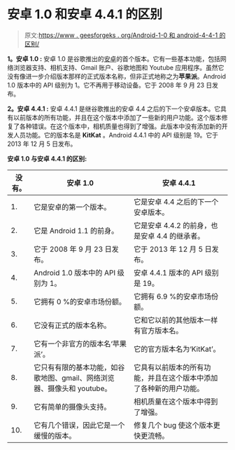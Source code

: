# 安卓 1.0 和安卓 4.4.1 的区别

> 原文:[https://www . geesforgeks . org/Android-1-0 和 android-4-4-1 的区别/](https://www.geeksforgeeks.org/difference-between-android-1-0-and-android-4-4-1/)

**1。安卓 1.0 :**
安卓 1.0 是谷歌推出的[安卓](https://www.geeksforgeeks.org/introduction-to-android-development/)的首个版本。它有一些基本功能，包括网络浏览器支持、相机支持、Gmail 账户、谷歌地图和 Youtube 应用程序。虽然它没有像进一步介绍版本那样的正式版本名称，但非正式地称之为**苹果派**。Android 1.0 版本中的 API 级别为 1。它不再用于移动设备。它于 2008 年 9 月 23 日发布。

**2。安卓 4.4.1 :**
安卓 4.4.1 是继谷歌推出的安卓 4.4 之后的下一个安卓版本。它具有以前版本的所有功能，并且在这个版本中添加了一些新的用户功能。这个版本修复了各种错误。在这个版本中，相机质量也得到了增强。此版本中没有添加新的开发人员功能。它的版本名是 **KitKat** 。Android 4.4.1 中的 API 级别是 19。它于 2013 年 12 月 5 日发布。

**安卓 1.0 与安卓 4.4.1 的区别:**

<center>

| 没有。 | 安卓 1.0 | 安卓 4.4.1 |
| --- | --- | --- |
| 1. | 它是安卓的第一个版本。 | 它是安卓 4.4 之后的下一个安卓版本。 |
| 2. | 它是 Android 1.1 的前身。 | 它是安卓 4.4.2 的前身，也是安卓 4.4 的继承者。 |
| 3. | 它于 2008 年 9 月 23 日发布。 | 它于 2013 年 12 月 5 日发布。 |
| 4. | Android 1.0 版本中的 API 级别为 1。 | 安卓 4.4.1 版本的 API 级别是 19。 |
| 5. | 它拥有 0 %的安卓市场份额。 | 它拥有 6.9 %的安卓市场份额。 |
| 6. | 它没有正式的版本名称。 | 它和它以前的其他版本一样有官方版本名。 |
| 7. | 它有一个非官方的版本名‘苹果派’。 | 它的官方版本名为‘KitKat’。 |
| 8. | 它只有有限的基本功能，如谷歌地图、gmail、网络浏览器、摄像头和 youtube。 | 它具有以前版本的所有功能，并且在这个版本中添加了各种新的用户功能。 |
| 9. | 它有简单的摄像头支持。 | 相机质量在这个版本中得到了增强。 |
| 10. | 它有几个错误，因此它是一个缓慢的版本。 | 修复几个 bug 使这个版本更快更流畅。 |

</center>
